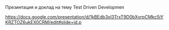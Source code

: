 Презинтация и доклад на тему Test Driven Developmen



https://docs.google.com/presentation/d/1kBEdb3xI3TrxT9D0bXvrpCMkc5iYKRZTOZ6ukEX0CRM/edit#slide=id.p
